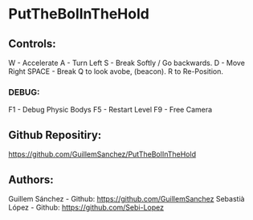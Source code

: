﻿# PutTheBolInTheHold

## Controls: 

W - Accelerate
A - Turn Left
S - Break Softly / Go backwards.
D - Move Right
SPACE - Break
Q to look avobe, (beacon). 
R to Re-Position. 

### DEBUG:
F1 - Debug Physic Bodys
F5 - Restart Level 
F9 - Free Camera 

## Github Repositiry: 
https://github.com/GuillemSanchez/PutTheBolInTheHold

## Authors:

Guillem Sánchez - Github: https://github.com/GuillemSanchez
Sebastià López - Github: https://github.com/Sebi-Lopez

